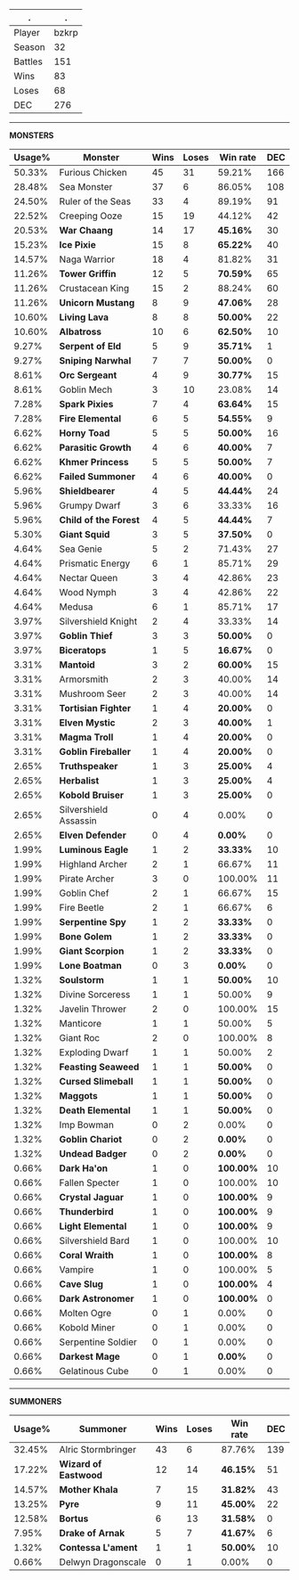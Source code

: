 .|.
|-|-
Player|bzkrp
Season|32
Battles|151
Wins|83
Loses|68
DEC|276

---
**MONSTERS**

Usage%|Monster|Wins|Loses|Win rate|DEC|
-|-|-|-|-|-|
50.33%|Furious Chicken|45|31|59.21%|166|
28.48%|Sea Monster|37|6|86.05%|108|
24.50%|Ruler of the Seas|33|4|89.19%|91|
22.52%|Creeping Ooze|15|19|44.12%|42|
20.53%|**War Chaang**|14|17|**45.16%**|30|
15.23%|**Ice Pixie**|15|8|**65.22%**|40|
14.57%|Naga Warrior|18|4|81.82%|31|
11.26%|**Tower Griffin**|12|5|**70.59%**|65|
11.26%|Crustacean King|15|2|88.24%|60|
11.26%|**Unicorn Mustang**|8|9|**47.06%**|28|
10.60%|**Living Lava**|8|8|**50.00%**|22|
10.60%|**Albatross**|10|6|**62.50%**|10|
9.27%|**Serpent of Eld**|5|9|**35.71%**|1|
9.27%|**Sniping Narwhal**|7|7|**50.00%**|0|
8.61%|**Orc Sergeant**|4|9|**30.77%**|15|
8.61%|Goblin Mech|3|10|23.08%|14|
7.28%|**Spark Pixies**|7|4|**63.64%**|15|
7.28%|**Fire Elemental**|6|5|**54.55%**|9|
6.62%|**Horny Toad**|5|5|**50.00%**|16|
6.62%|**Parasitic Growth**|4|6|**40.00%**|7|
6.62%|**Khmer Princess**|5|5|**50.00%**|7|
6.62%|**Failed Summoner**|4|6|**40.00%**|0|
5.96%|**Shieldbearer**|4|5|**44.44%**|24|
5.96%|Grumpy Dwarf|3|6|33.33%|16|
5.96%|**Child of the Forest**|4|5|**44.44%**|7|
5.30%|**Giant Squid**|3|5|**37.50%**|0|
4.64%|Sea Genie|5|2|71.43%|27|
4.64%|Prismatic Energy|6|1|85.71%|29|
4.64%|Nectar Queen|3|4|42.86%|23|
4.64%|Wood Nymph|3|4|42.86%|22|
4.64%|Medusa|6|1|85.71%|17|
3.97%|Silvershield Knight|2|4|33.33%|14|
3.97%|**Goblin Thief**|3|3|**50.00%**|0|
3.97%|**Biceratops**|1|5|**16.67%**|0|
3.31%|**Mantoid**|3|2|**60.00%**|15|
3.31%|Armorsmith|2|3|40.00%|14|
3.31%|Mushroom Seer|2|3|40.00%|14|
3.31%|**Tortisian Fighter**|1|4|**20.00%**|0|
3.31%|**Elven Mystic**|2|3|**40.00%**|1|
3.31%|**Magma Troll**|1|4|**20.00%**|0|
3.31%|**Goblin Fireballer**|1|4|**20.00%**|0|
2.65%|**Truthspeaker**|1|3|**25.00%**|4|
2.65%|**Herbalist**|1|3|**25.00%**|4|
2.65%|**Kobold Bruiser**|1|3|**25.00%**|0|
2.65%|Silvershield Assassin|0|4|0.00%|0|
2.65%|**Elven Defender**|0|4|**0.00%**|0|
1.99%|**Luminous Eagle**|1|2|**33.33%**|10|
1.99%|Highland Archer|2|1|66.67%|11|
1.99%|Pirate Archer|3|0|100.00%|11|
1.99%|Goblin Chef|2|1|66.67%|15|
1.99%|Fire Beetle|2|1|66.67%|6|
1.99%|**Serpentine Spy**|1|2|**33.33%**|0|
1.99%|**Bone Golem**|1|2|**33.33%**|0|
1.99%|**Giant Scorpion**|1|2|**33.33%**|0|
1.99%|**Lone Boatman**|0|3|**0.00%**|0|
1.32%|**Soulstorm**|1|1|**50.00%**|10|
1.32%|Divine Sorceress|1|1|50.00%|9|
1.32%|Javelin Thrower|2|0|100.00%|15|
1.32%|Manticore|1|1|50.00%|5|
1.32%|Giant Roc|2|0|100.00%|8|
1.32%|Exploding Dwarf|1|1|50.00%|2|
1.32%|**Feasting Seaweed**|1|1|**50.00%**|0|
1.32%|**Cursed Slimeball**|1|1|**50.00%**|0|
1.32%|**Maggots**|1|1|**50.00%**|0|
1.32%|**Death Elemental**|1|1|**50.00%**|0|
1.32%|Imp Bowman|0|2|0.00%|0|
1.32%|**Goblin Chariot**|0|2|**0.00%**|0|
1.32%|**Undead Badger**|0|2|**0.00%**|0|
0.66%|**Dark Ha'on**|1|0|**100.00%**|10|
0.66%|Fallen Specter|1|0|100.00%|10|
0.66%|**Crystal Jaguar**|1|0|**100.00%**|9|
0.66%|**Thunderbird**|1|0|**100.00%**|9|
0.66%|**Light Elemental**|1|0|**100.00%**|9|
0.66%|Silvershield Bard|1|0|100.00%|10|
0.66%|**Coral Wraith**|1|0|**100.00%**|8|
0.66%|Vampire|1|0|100.00%|5|
0.66%|**Cave Slug**|1|0|**100.00%**|4|
0.66%|**Dark Astronomer**|1|0|**100.00%**|0|
0.66%|Molten Ogre|0|1|0.00%|0|
0.66%|Kobold Miner|0|1|0.00%|0|
0.66%|Serpentine Soldier|0|1|0.00%|0|
0.66%|**Darkest Mage**|0|1|**0.00%**|0|
0.66%|Gelatinous Cube|0|1|0.00%|0|

---
**SUMMONERS**

Usage%|Summoner|Wins|Loses|Win rate|DEC|
-|-|-|-|-|-|
32.45%|Alric Stormbringer|43|6|87.76%|139|
17.22%|**Wizard of Eastwood**|12|14|**46.15%**|51|
14.57%|**Mother Khala**|7|15|**31.82%**|43|
13.25%|**Pyre**|9|11|**45.00%**|22|
12.58%|**Bortus**|6|13|**31.58%**|0|
7.95%|**Drake of Arnak**|5|7|**41.67%**|6|
1.32%|**Contessa L'ament**|1|1|**50.00%**|10|
0.66%|Delwyn Dragonscale|0|1|0.00%|0|
